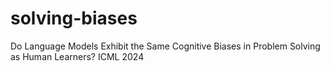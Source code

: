 # solving-biases
Do Language Models Exhibit the Same Cognitive Biases in Problem Solving as Human Learners? ICML 2024
